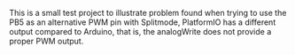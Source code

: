 This is a small test project to illustrate problem found when trying to use the PB5 as an alternative PWM pin with Splitmode, PlatformIO has a different output compared to Arduino, 
that is, the analogWrite does not provide a proper PWM output. 
